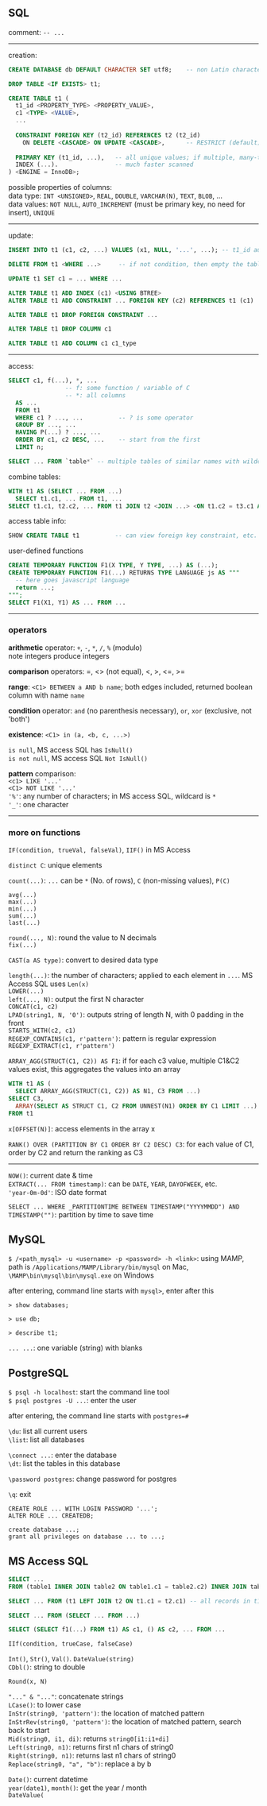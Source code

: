 ## SQL

comment: `-- ...`

---

creation:  

```SQL
CREATE DATABASE db DEFAULT CHARACTER SET utf8;    -- non Latin characters allowed

DROP TABLE <IF EXISTS> t1;

CREATE TABLE t1 (
  t1_id <PROPERTY_TYPE> <PROPERTY_VALUE>,
  c1 <TYPE> <VALUE>,
  ...
    
  CONSTRAINT FOREIGN KEY (t2_id) REFERENCES t2 (t2_id)
    ON DELETE <CASCADE> ON UPDATE <CASCADE>,      -- RESTRICT (default) / SET NULL
    
  PRIMARY KEY (t1_id, ...),   -- all unique values; if multiple, many-to-many connection table
  INDEX (...).                -- much faster scanned
) <ENGINE = InnoDB>;
```

possible properties of columns:  
data type: `INT <UNSIGNED>`, `REAL`, `DOUBLE`, `VARCHAR(N)`, `TEXT`, `BLOB`, ...  
data values: `NOT NULL`, `AUTO_INCREMENT` (must be primary key, no need for insert), `UNIQUE`

---

update:

```SQL
INSERT INTO t1 (c1, c2, ...) VALUES (x1, NULL, '...', ...); -- t1_id auto-filled

DELETE FROM t1 <WHERE ...>     -- if not condition, then empty the table  

UPDATE t1 SET c1 = ... WHERE ...

ALTER TABLE t1 ADD INDEX (c1) <USING BTREE>
ALTER TABLE t1 ADD CONSTRAINT ... FOREIGN KEY (c2) REFERENCES t1 (c1)

ALTER TABLE t1 DROP FOREIGN CONSTRAINT ...

ALTER TABLE t1 DROP COLUMN c1

ALTER TABLE t1 ADD COLUMN c1 c1_type
```

---

access:

```SQL
SELECT c1, f(...), *, ...
                -- f: some function / variable of C
                -- *: all columns
  AS ...
  FROM t1
  WHERE c1 ? ..., ...          -- ? is some operator
  GROUP BY ..., ...
  HAVING P(...) ? ..., ...
  ORDER BY c1, c2 DESC, ...    -- start from the first
  LIMIT n;
```
```SQL
SELECT ... FROM `table*` -- multiple tables of similar names with wildcards
```

combine tables:

```SQL
WITH t1 AS (SELECT ... FROM ...)
  SELECT t1.c1, ... FROM t1, ...
SELECT t1.c1, t2.c2, ... FROM t1 JOIN t2 <JOIN ...> <ON t1.c2 = t3.c1 AND ...>  -- no 'ON' then show all combinations
```

access table info:

```SQL
SHOW CREATE TABLE t1          -- can view foreign key constraint, etc.
```

user-defined functions
```SQL
CREATE TEMPORARY FUNCTION F1(X TYPE, Y TYPE, ...) AS (...);
CREATE TEMPORARY FUNCTION F1(...) RETURNS TYPE LANGUAGE js AS """
  -- here goes javascript language
  return ...;
""";
SELECT F1(X1, Y1) AS ... FROM ...
```

---

### operators

**arithmetic** operator: `+`, `-`, `*`, `/`, `%` (modulo)  
note integers produce integers  

**comparison** operators: =, <> (not equal), <, >, <=, >=  

**range**: `<C1> BETWEEN a AND b name`; both edges included, returned boolean column with name `name`   

**condition** operator: `and` (no parenthesis necessary), `or`, `xor` (exclusive, not 'both')  

**existence**: `<C1> in (a, <b, c, ...>)`  

`is null`, MS access SQL has `IsNull()`  
`is not null`, MS access SQL `Not IsNull()`

**pattern** comparison:  
`<c1> LIKE '...'`  
`<C1> NOT LIKE '...'`  
`'%'`: any number of characters; in MS access SQL, wildcard is `*`  
`'_'`: one character  

---

### more on functions

`IF(condition, trueVal, falseVal)`, `IIF()` in MS Access

`distinct C`: unique elements

`count(...)`: `...` can be `*` (No. of rows), `C` (non-missing values), `P(C)`

`avg(...)`  
`max(...)`  
`min(...)`  
`sum(...)`  
`last(...)`

`round(..., N)`: round the value to N decimals  
`fix(...)`

`CAST(a AS type)`: convert to desired data type

`length(...)`: the number of characters; applied to each element in `...`. MS Access SQL uses `Len(x)`  
`LOWER(...)`  
`left(..., N)`: output the first N character   
`CONCAT(c1, c2)`  
`LPAD(string1, N, '0')`: outputs string of length N, with 0 padding in the front  
`STARTS_WITH(c2, c1)`  
`REGEXP_CONTAINS(c1, r'pattern')`: pattern is regular expression  
`REGEXP_EXTRACT(c1, r'pattern')`

`ARRAY_AGG(STRUCT(C1, C2)) AS F1`: if for each c3 value, multiple C1&C2 values exist, this aggregates the values into an array  
```SQL
WITH t1 AS (
  SELECT ARRAY_AGG(STRUCT(C1, C2)) AS N1, C3 FROM ...)
SELECT C3,
  ARRAY(SELECT AS STRUCT C1, C2 FROM UNNEST(N1) ORDER BY C1 LIMIT ...) AS C4 -- this has the same structure with t1, but w/ selected elements
FROM t1
```
`x[OFFSET(N)]`: access elements in the array x

`RANK() OVER (PARTITION BY C1 ORDER BY C2 DESC) C3`: for each value of C1, order by C2 and return the ranking as C3

---

`NOW()`: current date & time  
`EXTRACT(... FROM timestamp)`: can be `DATE`, `YEAR`, `DAYOFWEEK`, etc.  
`'year-0m-0d'`: ISO date format

`SELECT ... WHERE _PARTITIONTIME BETWEEN TIMESTAMP("YYYYMMDD") AND TIMESTAMP("")`: partition by time to save time

## MySQL

`$ /<path_mysql> -u <username> -p <password> -h <link>`: using MAMP, path is `/Applications/MAMP/Library/bin/mysql` on Mac, `\MAMP\bin\mysql\bin\mysql.exe` on Windows

after entering, command line starts with `mysql>`, enter after this

`> show databases;`

`> use db;`

`> describe t1;`

```... ...```: one variable (string) with blanks


## PostgreSQL

`$ psql -h localhost`: start the command line tool  
`$ psql postgres -U ...`: enter the user

after entering, the command line starts with `postgres=#`

`\du`: list all current users  
`\list`: list all databases

`\connect ...`: enter the database  
`\dt`: list the tables in this database

`\password postgres`: change password for postgres

`\q`: exit

`CREATE ROLE ... WITH LOGIN PASSWORD '...';`  
`ALTER ROLE ... CREATEDB;`

`create database ...;`  
`grant all privileges on database ... to ...;`


## MS Access SQL

```SQL
SELECT ...
FROM (table1 INNER JOIN table2 ON table1.c1 = table2.c2) INNER JOIN table3 ON ... -- 1 to many

SELECT ... FROM (t1 LEFT JOIN t2 ON t1.c1 = t2.c1) -- all records in t1 maintained even if null

SELECT ... FROM (SELECT ... FROM ...)

SELECT (SELECT f1(...) FROM t1) AS c1, () AS c2, ... FROM ...
```

`IIf(condition, trueCase, falseCase)`

`Int()`, `Str()`, `Val()`. `DateValue(string)`  
`CDbl()`: string to double

`Round(x, N)`

`"..." & "..."`: concatenate strings  
`LCase()`: to lower case  
`InStr(string0, 'pattern')`: the location of matched pattern  
`InStrRev(string0, 'pattern')`: the location of matched pattern, search back to start  
`Mid(string0, i1, di)`: returns `string0[i1:i1+di]`  
`Left(string0, n1)`: returns first n1 chars of string0  
`Right(string0, n1)`: returns last n1 chars of string0  
`Replace(string0, "a", "b")`: replace a by b  

`Date()`: current datetime  
`year(date1)`, `month()`: get the year / month  
`DateValue(`
